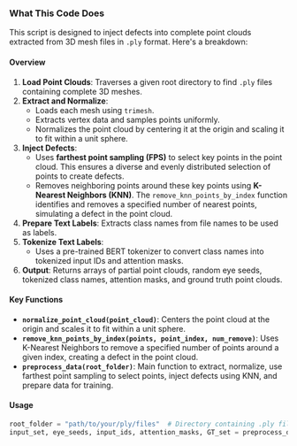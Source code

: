 ### What This Code Does
This script is designed to inject defects into complete point clouds extracted from 3D mesh files in `.ply` format. Here's a breakdown:

#### Overview
1. **Load Point Clouds**: Traverses a given root directory to find `.ply` files containing complete 3D meshes.
2. **Extract and Normalize**:
   - Loads each mesh using `trimesh`.
   - Extracts vertex data and samples points uniformly.
   - Normalizes the point cloud by centering it at the origin and scaling it to fit within a unit sphere.
3. **Inject Defects**:
   - Uses **farthest point sampling (FPS)** to select key points in the point cloud. This ensures a diverse and evenly distributed selection of points to create defects.
   - Removes neighboring points around these key points using **K-Nearest Neighbors (KNN)**. The `remove_knn_points_by_index` function identifies and removes a specified number of nearest points, simulating a defect in the point cloud.
4. **Prepare Text Labels**: Extracts class names from file names to be used as labels.
5. **Tokenize Text Labels**:
   - Uses a pre-trained BERT tokenizer to convert class names into tokenized input IDs and attention masks.
6. **Output**: Returns arrays of partial point clouds, random eye seeds, tokenized class names, attention masks, and ground truth point clouds.

#### Key Functions
- **`normalize_point_cloud(point_cloud)`**: Centers the point cloud at the origin and scales it to fit within a unit sphere.
- **`remove_knn_points_by_index(points, point_index, num_remove)`**: Uses K-Nearest Neighbors to remove a specified number of points around a given index, creating a defect in the point cloud.
- **`preprocess_data(root_folder)`**: Main function to extract, normalize, use farthest point sampling to select points, inject defects using KNN, and prepare data for training.

#### Usage
```python
root_folder = "path/to/your/ply/files"  # Directory containing .ply files with complete point clouds
input_set, eye_seeds, input_ids, attention_masks, GT_set = preprocess_data(root_folder)
